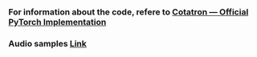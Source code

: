 ### For information about the code, refere to [Cotatron — Official PyTorch Implementation](https://github.com/mindslab-ai/cotatron)

### Audio samples [Link](https://estonian-cotatron-audio-samples.netlify.app/)
